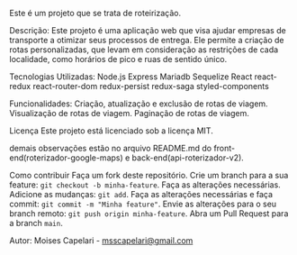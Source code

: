 Este é um projeto que se trata de roteirização.

Descrição:
Este projeto é uma aplicação web que visa ajudar empresas de transporte a otimizar seus processos de entrega. Ele permite a criação de rotas personalizadas, que levam em consideração as restrições de cada localidade, como horários de pico e ruas de sentido único.

Tecnologias Utilizadas:
Node.js
Express
Mariadb
Sequelize
React
react-redux
react-router-dom
redux-persist
redux-saga
styled-components

Funcionalidades:
Criação, atualização e exclusão de rotas de viagem.
Visualização de rotas de viagem.
Paginação de rotas de viagem.

Licença
Este projeto está licenciado sob a licença MIT.

demais observações estão no arquivo README.md do front-end(roterizador-google-maps) e back-end(api-roterizador-v2).


Como contribuir
Faça um fork deste repositório.
Crie um branch para a sua feature: `git checkout -b minha-feature`.
Faça as alterações necessárias.
Adicione as mudanças: `git add`.
Faça as alterações necessárias e faça commit: `git commit -m "Minha feature"`.
Envie as alterações para o seu branch remoto: `git push origin minha-feature`.
Abra um Pull Request para a branch `main`.

Autor:
Moises Capelari - msscapelari@gmail.com
